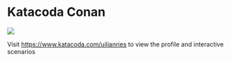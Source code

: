 # Katacoda Conan

[![](http://shields.katacoda.com/katacoda/uilianries/count.svg)](https://katacoda.com/uilianries/courses/conan)

Visit https://www.katacoda.com/uilianries to view the profile and interactive scenarios